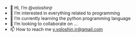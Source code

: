 - 👋 Hi, I’m @voloshinjr
- 👀 I’m interested in everything related to programming 
- 🌱 I’m currently learning the python programming language
- 💞️ I’m looking to collaborate on ...
- 📫 How to reach me y.voloshin.jr@gmail.com

<!---
voloshinjr/voloshinjr is a ✨ special ✨ repository because its `README.md` (this file) appears on your GitHub profile.
You can click the Preview link to take a look at your changes.
--->
